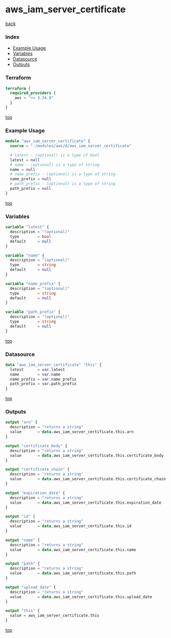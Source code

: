 # aws_iam_server_certificate

[back](../aws.md)

### Index

- [Example Usage](#example-usage)
- [Variables](#variables)
- [Datasource](#datasource)
- [Outputs](#outputs)

### Terraform

```terraform
terraform {
  required_providers {
    aws = ">= 3.34.0"
  }
}
```

[top](#index)

### Example Usage

```terraform
module "aws_iam_server_certificate" {
  source = "./modules/aws/d/aws_iam_server_certificate"

  # latest - (optional) is a type of bool
  latest = null
  # name - (optional) is a type of string
  name = null
  # name_prefix - (optional) is a type of string
  name_prefix = null
  # path_prefix - (optional) is a type of string
  path_prefix = null
}
```

[top](#index)

### Variables

```terraform
variable "latest" {
  description = "(optional)"
  type        = bool
  default     = null
}

variable "name" {
  description = "(optional)"
  type        = string
  default     = null
}

variable "name_prefix" {
  description = "(optional)"
  type        = string
  default     = null
}

variable "path_prefix" {
  description = "(optional)"
  type        = string
  default     = null
}
```

[top](#index)

### Datasource

```terraform
data "aws_iam_server_certificate" "this" {
  latest      = var.latest
  name        = var.name
  name_prefix = var.name_prefix
  path_prefix = var.path_prefix
}
```

[top](#index)

### Outputs

```terraform
output "arn" {
  description = "returns a string"
  value       = data.aws_iam_server_certificate.this.arn
}

output "certificate_body" {
  description = "returns a string"
  value       = data.aws_iam_server_certificate.this.certificate_body
}

output "certificate_chain" {
  description = "returns a string"
  value       = data.aws_iam_server_certificate.this.certificate_chain
}

output "expiration_date" {
  description = "returns a string"
  value       = data.aws_iam_server_certificate.this.expiration_date
}

output "id" {
  description = "returns a string"
  value       = data.aws_iam_server_certificate.this.id
}

output "name" {
  description = "returns a string"
  value       = data.aws_iam_server_certificate.this.name
}

output "path" {
  description = "returns a string"
  value       = data.aws_iam_server_certificate.this.path
}

output "upload_date" {
  description = "returns a string"
  value       = data.aws_iam_server_certificate.this.upload_date
}

output "this" {
  value = aws_iam_server_certificate.this
}
```

[top](#index)